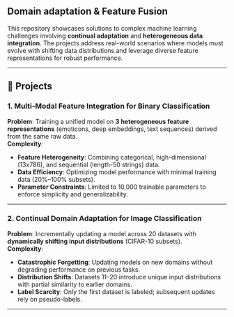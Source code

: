 ## Domain adaptation & Feature Fusion

This repository showcases solutions to complex machine learning challenges involving **continual adaptation** and **heterogeneous data integration**. The projects address real-world scenarios where models must evolve with shifting data distributions and leverage diverse feature representations for robust performance.

---

## 🚀 Projects

### 1. **Multi-Modal Feature Integration for Binary Classification**  
**Problem**: Training a unified model on **3 heterogeneous feature representations** (emoticons, deep embeddings, text sequences) derived from the same raw data.  
**Complexity**:  
- **Feature Heterogeneity**: Combining categorical, high-dimensional (13x786), and sequential (length-50 strings) data.  
- **Data Efficiency**: Optimizing model performance with minimal training data (20%–100% subsets).  
- **Parameter Constraints**: Limited to 10,000 trainable parameters to enforce simplicity and generalizability.  

---
### 2. **Continual Domain Adaptation for Image Classification**
**Problem**: Incrementally updating a model across 20 datasets with **dynamically shifting input distributions** (CIFAR-10 subsets).  
**Complexity**:  
- **Catastrophic Forgetting**: Updating models on new domains without degrading performance on previous tasks.  
- **Distribution Shifts**: Datasets 11–20 introduce unique input distributions with partial similarity to earlier domains.  
- **Label Scarcity**: Only the first dataset is labeled; subsequent updates rely on pseudo-labels.  

---
